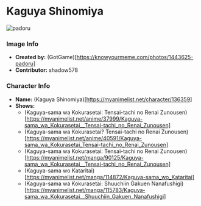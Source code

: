 # Kaguya Shinomiya

![padoru](https://raw.githubusercontent.com/shadow578/Padoru-Padoru/master/Padoru/kaguya-sama-kaguya.png "Kaguya Shinomiya")

### Image Info
* **Created by:**    (GotGame)[https://knowyourmeme.com/photos/1443625-padoru]
* **Contributor:**   shadow578

### Character Info
* **Name:**   (Kaguya Shinomiya)[https://myanimelist.net/character/136359]
* **Shows:**
  * (Kaguya-sama wa Kokurasetai: Tensai-tachi no Renai Zunousen)[https://myanimelist.net/anime/37999/Kaguya-sama_wa_Kokurasetai__Tensai-tachi_no_Renai_Zunousen]
  * (Kaguya-sama wa Kokurasetai? Tensai-tachi no Renai Zunousen)[https://myanimelist.net/anime/40591/Kaguya-sama_wa_Kokurasetai_Tensai-tachi_no_Renai_Zunousen]
  * (Kaguya-sama wa Kokurasetai: Tensai-tachi no Renai Zunousen)[https://myanimelist.net/manga/90125/Kaguya-sama_wa_Kokurasetai__Tensai-tachi_no_Renai_Zunousen]
  * (Kaguya-sama wo Kataritai)[https://myanimelist.net/manga/114872/Kaguya-sama_wo_Kataritai]
  * (Kaguya-sama wa Kokurasetai: Shuuchiin Gakuen Nanafushigi)[https://myanimelist.net/manga/115783/Kaguya-sama_wa_Kokurasetai__Shuuchiin_Gakuen_Nanafushigi]
